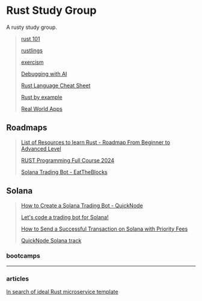 # Rust Study Group

A rusty study group.

> [rust 101](https://github.com/olivmath/rust101)
>
> [rustlings](https://github.com/rust-lang/rustlings)
>
> [exercism](https://exercism.org/tracks/rust)
>
> [Debugging with AI](./dbg/README.md)
>
> [Rust Language Cheat Sheet](https://cheats.rs/)
>
> [Rust by example](https://doc.rust-lang.org/rust-by-example/generics/new_types.html)
>
> [Real World Apps](./RustRealApps/README.md)

## Roadmaps

> [List of Resources to learn Rust - Roadmap From Beginner to Advanced Level](https://github.com/ImplFerris/LearnRust)
>
> [RUST Programming Full Course 2024](https://dev.to/bekbrace/rust-programming-full-course-2024-2jen)
>
> [Solana Trading Bot - EatTheBlocks](https://www.youtube.com/live/9vG59d2HBMM)

## Solana

> [How to Create a Solana Trading Bot - QuickNode](https://www.youtube.com/live/u8Qr1JI3pUM)
>
> [Let's code a trading bot for Solana!](https://www.youtube.com/live/9vG59d2HBMM)
>
> [How to Send a Successful Transaction on Solana with Priority Fees](https://www.youtube.com/live/2p1Icrm2lFI)
>
> [QuickNode Solana track](https://www.youtube.com/watch?v=bg3XWrIpVnk&list=PLT2H_0otcvBRk10JH5_-5GViAMaQLtIol)

### bootcamps

---

### articles

[In search of ideal Rust microservice template](https://softwaremill.com/in-search-of-ideal-rust-microservice-template/)
